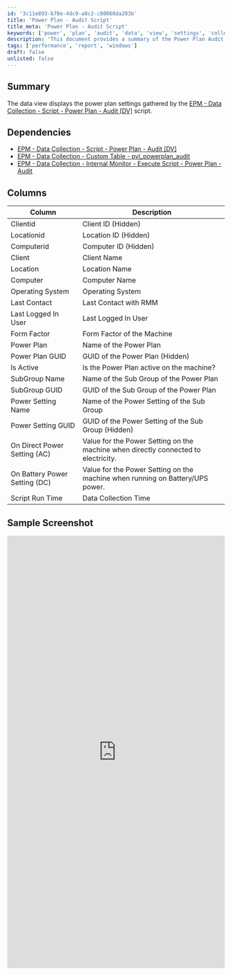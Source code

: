 ```yaml
---
id: '3c11e893-b78e-4dc9-a8c2-c80060da203b'
title: 'Power Plan - Audit Script'
title_meta: 'Power Plan - Audit Script'
keywords: ['power', 'plan', 'audit', 'data', 'view', 'settings', 'collection']
description: 'This document provides a summary of the Power Plan Audit Data View, detailing the power plan settings gathered by the EPM Data Collection script. It includes information about dependencies, columns, and a sample screenshot for visualization.'
tags: ['performance', 'report', 'windows']
draft: false
unlisted: false
---
```


## Summary

The data view displays the power plan settings gathered by the [EPM - Data Collection - Script - Power Plan - Audit [DV]](<../scripts/Power Plan - Audit DV.md>) script.

## Dependencies

- [EPM - Data Collection - Script - Power Plan - Audit [DV]](<../scripts/Power Plan - Audit DV.md>)  
- [EPM - Data Collection - Custom Table - pvl_powerplan_audit](<../tables/pvl_powerplan_audit.md>)  
- [EPM - Data Collection - Internal Monitor - Execute Script - Power Plan - Audit](<../monitors/Execute Script - Power Plan - Audit.md>)  

## Columns

| Column                     | Description                                               |
|---------------------------|-----------------------------------------------------------|
| Clientid                  | Client ID (Hidden)                                       |
| Locationid                | Location ID (Hidden)                                     |
| Computerid                | Computer ID (Hidden)                                     |
| Client                    | Client Name                                             |
| Location                  | Location Name                                           |
| Computer                  | Computer Name                                           |
| Operating System          | Operating System                                        |
| Last Contact              | Last Contact with RMM                                   |
| Last Logged In User       | Last Logged In User                                     |
| Form Factor               | Form Factor of the Machine                              |
| Power Plan                | Name of the Power Plan                                  |
| Power Plan GUID           | GUID of the Power Plan (Hidden)                         |
| Is Active                 | Is the Power Plan active on the machine?                |
| SubGroup Name             | Name of the Sub Group of the Power Plan                 |
| SubGroup GUID             | GUID of the Sub Group of the Power Plan                 |
| Power Setting Name        | Name of the Power Setting of the Sub Group              |
| Power Setting GUID        | GUID of the Power Setting of the Sub Group (Hidden)     |
| On Direct Power Setting (AC) | Value for the Power Setting on the machine when directly connected to electricity. |
| On Battery Power Setting (DC) | Value for the Power Setting on the machine when running on Battery/UPS power. |
| Script Run Time           | Data Collection Time                                    |

## Sample Screenshot

<iframe src="https://proval.itglue.com/attachments/14048242?preview=1" width="100%" height="1000px" frameborder="0"></iframe>



